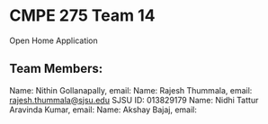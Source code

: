 
# CMPE 275 Team 14
Open Home Application

## Team Members:
Name: Nithin Gollanapally,             email:
Name: Rajesh Thummala,                 email: rajesh.thummala@sjsu.edu      SJSU ID: 013829179
Name: Nidhi Tattur Aravinda Kumar,     email:
Name: Akshay Bajaj,                    email:

